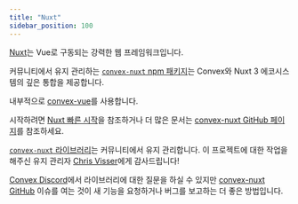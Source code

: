 ```yaml
---
title: "Nuxt"
sidebar_position: 100
---
```


[Nuxt](https://nuxt.com/)는 Vue로 구동되는 강력한 웹 프레임워크입니다.

커뮤니티에서 유지 관리하는 [`convex-nuxt` npm 패키지](https://www.npmjs.com/package/convex-nuxt)는 Convex와 Nuxt 3 에코시스템의 깊은 통합을 제공합니다.

내부적으로 [convex-vue](../vue.md)를 사용합니다.

시작하려면 [Nuxt 빠른 시작](/quickstart/nuxt.mdx)을 참조하거나 더 많은 문서는 [convex-nuxt GitHub 페이지](https://github.com/chris-visser/convex-nuxt)를 참조하세요.

<Admonition type="info">

[`convex-nuxt` 라이브러리](https://github.com/chris-visser/convex-nuxt/tree/main)는 커뮤니티에서 유지 관리합니다. 이 프로젝트에 대한 작업을 해주신 유지 관리자 [Chris Visser](https://github.com/chris-visser)에게 감사드립니다!

[Convex Discord](https://convex.dev/community)에서 라이브러리에 대한 질문을 하실 수 있지만 [convex-nuxt GitHub](https://github.com/chris-visser/convex-nuxt) 이슈를 여는 것이 새 기능을 요청하거나 버그를 보고하는 더 좋은 방법입니다.

</Admonition>
